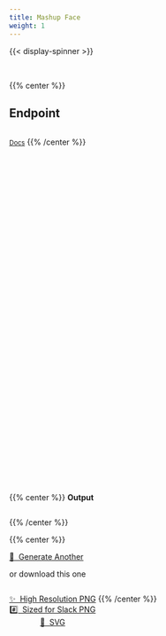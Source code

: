 ```yaml
---
title: Mashup Face
weight: 1
---
```


{{< display-spinner >}}

<br>

{{% center %}}
<h2>Endpoint</h2>
<pre tabindex="0" class="chroma single_line"><code id="endpoint" class="language-txt" data-lang="txt"></code></pre>
<a href="/docs/custom-faces/get-mashup/"><small>Docs</small></a>
{{% /center %}}

<br><br>

<div
  id="mashup-twemoji"
  style="width:100%; height:500px"
  onload="loadRandomFace();"
></div>

<br><br>

{{% center %}}
<b>Output</b>
<p id="mashup-custom-face-output-description"></p>
<pre tabindex="0" class="chroma single_line"><code id="mashup-custom-face-output-url" class="language-txt" data-lang="txt"></code></pre>
{{% /center %}}

<br>

{{% center %}}
<p>
  <a
    href=""
    class="button secondary"
    onClick="
      getMashupFace();
      return false;
    ">
    🔄&nbsp;&nbsp;Generate Another
  </a>
</p>

or download this one

<p style="text-align: center; display: inline-grid; grid-template-columns: none !important;">
  <a
    href=""
    class="button"
    style="background-color: var(--theme); color: var(--light);"
    onClick="
      downloadFaceAsPng(2000);
      return false;
    ">
    ✨&nbsp;&nbsp;High Resolution PNG
  </a>
  <a
    href=""
    class="button primary"
    style="background-color: var(--theme); color: var(--light);"
    onClick="
      downloadFaceAsPng();
      return false;
    ">
    #️⃣&nbsp;&nbsp;Sized for Slack PNG
  </a>
  <a
    href=""
    class="button"
    style="background-color: var(--theme); color: var(--light);"
    onClick="
      downloadFaceAsSvg();
      return false;
    ">
    📐&nbsp;&nbsp;SVG
  </a>
</p>
{{% /center %}}

<script>
  let localApi = 'http://localhost';
  let productionApi = 'https://customtwemojiapi.com';
  let mashupFaceEndpoint =
    '/v1/custom_faces/mashup?file_format=svg&background_color=transparent&use_every_feature=true';

  // Source: https://stackoverflow.com/a/35970894/5988852
  var getJSON = function(url, callback) {
    var xhr = new XMLHttpRequest();
    xhr.open('GET', url, true);
    xhr.responseType = 'json';
    xhr.onload = function() {
      var status = xhr.status;
      if (status === 200) {
        callback(null, xhr.response);
      } else {
        callback(status, xhr.response);
      }
    };
    xhr.send();
  };

  // Source: https://stackoverflow.com/a/15832662/5988852
  function downloadURI(uri) {
    var link = document.createElement("a");
    link.href = uri;
    document.body.appendChild(link);
    link.click();
    document.body.removeChild(link);
    delete link;
  }

  function toggleSpinner(show) {
    let display = show ? 'block' : 'none';
    document.getElementById('cover-spinner').style.display = display;
  }

  function getMashupFace() {
    toggleSpinner(true);
    document.getElementById('endpoint').innerHTML = mashupFaceEndpoint;

    let apiEndpoint = `${productionApi}${mashupFaceEndpoint}`;

    getJSON(
      apiEndpoint,
      function(error, response) {
        if (error !== null) {
          console.error(`Something went wrong: ${error}`);
        } else {
          let svgDiv = document.getElementById('mashup-twemoji');
          if (svgDiv !== null) svgDiv.innerHTML = response.data.output;

          let outputUrl = document.getElementById('mashup-custom-face-output-url');
          if (outputUrl !== null) {
            outputUrl.innerHTML = response.links.self.replace(productionApi, '');
          }

          let outputDescription = document.getElementById('mashup-custom-face-output-description');
          if (outputDescription !== null) {
            let faces = {};

            response.data.description.forEach(descriptor => {
              const feature = descriptor.feature;
              const codepoint = descriptor.codepoint;
              const glyph = descriptor.glyph;
              const image = `<img draggable="false" class="emoji" alt="${glyph}" src="/twemoji/svg/${codepoint}.svg">`

              let face = faces[codepoint];
              if (faces[codepoint] == null) {
                faces[codepoint] = {
                  features: [feature],
                  image: image,
                };
              } else {
                faces[codepoint].features.push(feature);
              }
            });

            // console.log('faces');
            // console.dir(faces);

            let description = '';

            Object.values(faces).forEach(descriptor => {
              let features = descriptor.features;
              let lastFeature = '';

              const separator = descriptor.features.length === 2 ? ' & ' : ', ';
              if (features.length > 2) lastFeature = `, and ${features.pop()}`;

              features = descriptor.features.join(separator);
              const image = descriptor.image;

              description +=
                `${description === '' ? '' : ' + '}${features}${lastFeature} from ${image}`;
            });

            // console.log('description');
            // console.dir(description);

            outputDescription.innerHTML = description;
          }

          toggleSpinner(false);
        }
      }
    );
  }

  function downloadFaceAsPng(size) {
    toggleSpinner(true);

    let outputUrl = document.getElementById('mashup-custom-face-output-url');
    if (outputUrl === null) {
      console.error('Output is empty');
      return;
    }

    let endpointUrl = output.innerText;
    if (endpointUrl === null || endpointUrl === '') {
      console.error('endpointUrl is empty');
      return;
    }

    let apiEndpoint = `${productionApi}${endpointUrl}&output=download`;
    if (size) apiEndpoint += `&size=${size}`
    apiEndpoint = apiEndpoint.replace('file_format=svg', 'file_format=png');

    downloadURI(apiEndpoint);

    // Spinner with a hardcoded wait time is better than no loading indicator
    // No easy way to tell when a file a file can be downloaded: https://stackoverflow.com/questions/1106377/detect-when-a-browser-receives-a-file-download
    setInterval(
      () => {toggleSpinner(false)},
      5000
    );
  }

  function downloadFaceAsSvg() {
    toggleSpinner(true);

    const svg = document.getElementById('emoji');

    const serializer = new XMLSerializer();
    const source = serializer.serializeToString(svg);

    const uri = "data:image/svg+xml;charset=utf-8," + encodeURIComponent(source);

    const a = document.createElement('a');
    a.href = uri;
    a.download = 'myAwesomeSVG.svg';
    a.innerHTML = 'Download';
    document.body.appendChild(a);
    a.click();

    // Spinner with a hardcoded wait time is better than no loading indicator
    // No easy way to tell when a file a file can be downloaded: https://stackoverflow.com/questions/1106377/detect-when-a-browser-receives-a-file-download
    setInterval(
      () => {toggleSpinner(false)},
      5000
    );
  }

  window.onload = function() {
    getMashupFace();
  }
</script>
